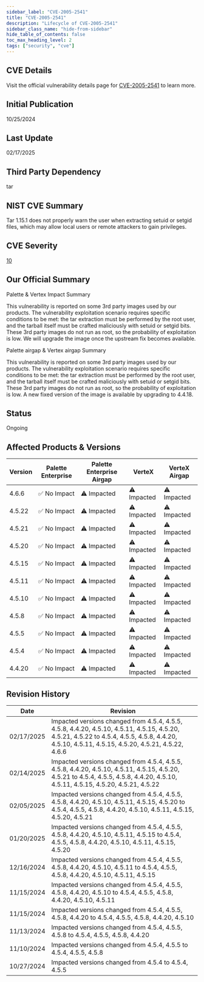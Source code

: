 ```yaml
---
sidebar_label: "CVE-2005-2541"
title: "CVE-2005-2541"
description: "Lifecycle of CVE-2005-2541"
sidebar_class_name: "hide-from-sidebar"
hide_table_of_contents: false
toc_max_heading_level: 2
tags: ["security", "cve"]
---
```


## CVE Details

Visit the official vulnerability details page for [CVE-2005-2541](https://nvd.nist.gov/vuln/detail/cve-2005-2541) to learn more.

## Initial Publication

10/25/2024

## Last Update

02/17/2025

## Third Party Dependency 

tar


## NIST CVE Summary

Tar 1.15.1 does not properly warn the user when extracting setuid or setgid files, which may allow local users or remote attackers to gain privileges.

## CVE Severity

[10](https://nvd.nist.gov/vuln/detail/cve-2005-2541)

## Our Official Summary

Palette & Vertex Impact Summary

This vulnerability is reported on some 3rd party images used by our products. The vulnerability exploitation scenario
requires specific conditions to be met: the tar extraction must be performed by the root user, and the tarball itself
must be crafted maliciously with setuid or setgid bits. These 3rd party images do not run as root, so the probability of
exploitation is low. We will upgrade the image once the upstream fix becomes available.

Palette airgap & Vertex airgap Summary

This vulnerability is reported on some 3rd party images used by our products. The vulnerability exploitation scenario
requires specific conditions to be met: the tar extraction must be performed by the root user, and the tarball itself
must be crafted maliciously with setuid or setgid bits. These 3rd party images do not run as root, so the probability of
exploitation is low. A new fixed version of the image is available by upgrading to 4.4.18.


## Status

Ongoing

## Affected Products & Versions

| Version | Palette Enterprise | Palette Enterprise Airgap | VerteX | VerteX Airgap |
| - | -------- | -------- | -------- | -------- |
| 4.6.6 | ✅ No Impact | ⚠️ Impacted | ⚠️ Impacted | ⚠️ Impacted |
| 4.5.22 | ✅ No Impact | ⚠️ Impacted | ⚠️ Impacted | ⚠️ Impacted |
| 4.5.21 | ✅ No Impact | ⚠️ Impacted | ⚠️ Impacted | ⚠️ Impacted |
| 4.5.20 | ✅ No Impact | ⚠️ Impacted | ⚠️ Impacted | ⚠️ Impacted |
| 4.5.15 | ✅ No Impact | ⚠️ Impacted | ⚠️ Impacted | ⚠️ Impacted |
| 4.5.11 | ✅ No Impact | ⚠️ Impacted | ⚠️ Impacted | ⚠️ Impacted |
| 4.5.10 | ✅ No Impact | ⚠️ Impacted | ⚠️ Impacted | ⚠️ Impacted |
| 4.5.8 | ✅ No Impact | ⚠️ Impacted | ⚠️ Impacted | ⚠️ Impacted |
| 4.5.5 | ✅ No Impact | ⚠️ Impacted | ⚠️ Impacted | ⚠️ Impacted |
| 4.5.4 | ✅ No Impact | ⚠️ Impacted | ⚠️ Impacted | ⚠️ Impacted |
| 4.4.20 | ✅ No Impact | ⚠️ Impacted | ⚠️ Impacted | ⚠️ Impacted |


## Revision History

| Date | Revision |
| --- | --- |
| 02/17/2025 | Impacted versions changed from 4.5.4, 4.5.5, 4.5.8, 4.4.20, 4.5.10, 4.5.11, 4.5.15, 4.5.20, 4.5.21, 4.5.22 to 4.5.4, 4.5.5, 4.5.8, 4.4.20, 4.5.10, 4.5.11, 4.5.15, 4.5.20, 4.5.21, 4.5.22, 4.6.6 |
| 02/14/2025 | Impacted versions changed from 4.5.4, 4.5.5, 4.5.8, 4.4.20, 4.5.10, 4.5.11, 4.5.15, 4.5.20, 4.5.21 to 4.5.4, 4.5.5, 4.5.8, 4.4.20, 4.5.10, 4.5.11, 4.5.15, 4.5.20, 4.5.21, 4.5.22 |
| 02/05/2025 | Impacted versions changed from 4.5.4, 4.5.5, 4.5.8, 4.4.20, 4.5.10, 4.5.11, 4.5.15, 4.5.20 to 4.5.4, 4.5.5, 4.5.8, 4.4.20, 4.5.10, 4.5.11, 4.5.15, 4.5.20, 4.5.21 |
| 01/20/2025 | Impacted versions changed from 4.5.4, 4.5.5, 4.5.8, 4.4.20, 4.5.10, 4.5.11, 4.5.15 to 4.5.4, 4.5.5, 4.5.8, 4.4.20, 4.5.10, 4.5.11, 4.5.15, 4.5.20 |
| 12/16/2024 | Impacted versions changed from 4.5.4, 4.5.5, 4.5.8, 4.4.20, 4.5.10, 4.5.11 to 4.5.4, 4.5.5, 4.5.8, 4.4.20, 4.5.10, 4.5.11, 4.5.15 |
| 11/15/2024 | Impacted versions changed from 4.5.4, 4.5.5, 4.5.8, 4.4.20, 4.5.10 to 4.5.4, 4.5.5, 4.5.8, 4.4.20, 4.5.10, 4.5.11 |
| 11/15/2024 | Impacted versions changed from 4.5.4, 4.5.5, 4.5.8, 4.4.20 to 4.5.4, 4.5.5, 4.5.8, 4.4.20, 4.5.10 |
| 11/13/2024 | Impacted versions changed from 4.5.4, 4.5.5, 4.5.8 to 4.5.4, 4.5.5, 4.5.8, 4.4.20 |
| 11/10/2024 | Impacted versions changed from 4.5.4, 4.5.5 to 4.5.4, 4.5.5, 4.5.8 |
| 10/27/2024 | Impacted versions changed from 4.5.4 to 4.5.4, 4.5.5 |
